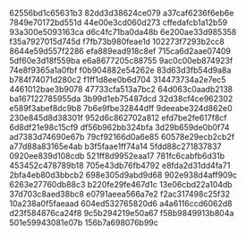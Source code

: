 62556bd1c65631b3
82dd3d38624ce079
a37caf6236f6eb6e
7849e70172bd551d
44e00e3cd060d273
cffedafcb1a12b59
93a300e5093163ca
d6c4fc71ba0da48b
6e200ae33d985358
f35a7927015d745d
f7fb73b980feae1d
102273f7293b2cc8
8644e59d557f2286
efa889ead918c8ef
715ca6d2aae07409
5df60e3d18f559ba
e6a8677205c88755
9ac0c00eb874923f
74e8f9365a1a0fbf
f0b904882e54262e
83d63d3fb54d9a8a
b784f74071d280c2
f1ff1d8ee0b6d704
314473734a2e7ec5
4461012bae3b9078
47733cfa513a7bc2
64d063c0aadb2138
ba167122785955da
3b99d1eb75487dcd
32d38cf4ce962302
e589f3abef8dc9b8
7b6e9fbe32844dff
9deeabe324d862e0
230e845d8d38301f
952d6c862702a812
efd7be2fe617f8cf
6d8df21e98c15cf9
df56b962bb324bfa
3d29b659de0b0f74
ad7383d74690e67b
79cf92166d0a6e85
60578e29ecb2cb2f
a77d88a83165e4ab
b3f5faae1ff74a14
5fdd88c271837837
0920ee839d108cdb
521ff8d9952eaa17
781fc6cabfb6d31b
453452c478789b18
705e43db76fb4792
e8fda2d31dd4fa71
2bfa4eb80d3bbcb2
698e305d9abd9d68
902e938d4aff909c
6263e27760db88c3
b220fe29fe467d1c
13e06cbd22a104db
37d703c8aed38bc8
e0791aeea566a7e2
f2ac317498c25f32
10a238a0f5faeaad
604ed532765820d6
a4a6116ccd6062d8
d23f584876ca24f8
9c5b294219e50a67
f58b9849913b804a
501e59943081e07b
156b7a698076b99c
